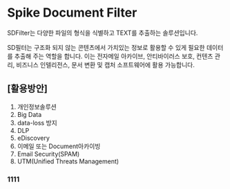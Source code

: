 # Spike Document Filter

SDFilter는 다양한 파일의 형식을 식별하고 TEXT를 추출하는 솔루션입니다.

SD필터는 구조화 되지 않는 콘텐츠에서 가치있는 정보로 활용할 수 있게 필요한 데이터를 추출해 주는 역할을 합니다.
이는 전자메일 아카이브, 안티바이러스 보호, 컨텐츠 관리, 비즈니스 인텔리전스, 문서 변환 및 캡처 소프트웨어에 활용 가능합니다.

## [활용방안]


1. 개인정보솔루션
1. Big Data
1. data-loss 방지
1. DLP
1. eDiscovery
1. 이메일 또는 Document아카이빙
1. Email Security(SPAM)
1. UTM(Unified Threats Management)

### 1111


